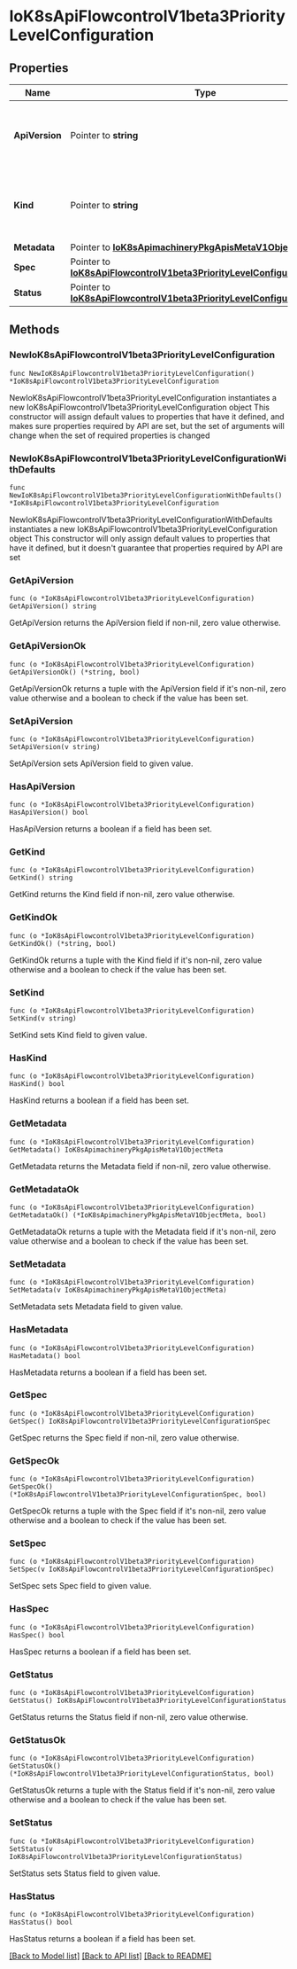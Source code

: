 # IoK8sApiFlowcontrolV1beta3PriorityLevelConfiguration

## Properties

Name | Type | Description | Notes
------------ | ------------- | ------------- | -------------
**ApiVersion** | Pointer to **string** | APIVersion defines the versioned schema of this representation of an object. Servers should convert recognized schemas to the latest internal value, and may reject unrecognized values. More info: https://git.k8s.io/community/contributors/devel/sig-architecture/api-conventions.md#resources | [optional] 
**Kind** | Pointer to **string** | Kind is a string value representing the REST resource this object represents. Servers may infer this from the endpoint the client submits requests to. Cannot be updated. In CamelCase. More info: https://git.k8s.io/community/contributors/devel/sig-architecture/api-conventions.md#types-kinds | [optional] 
**Metadata** | Pointer to [**IoK8sApimachineryPkgApisMetaV1ObjectMeta**](IoK8sApimachineryPkgApisMetaV1ObjectMeta.md) |  | [optional] 
**Spec** | Pointer to [**IoK8sApiFlowcontrolV1beta3PriorityLevelConfigurationSpec**](IoK8sApiFlowcontrolV1beta3PriorityLevelConfigurationSpec.md) |  | [optional] 
**Status** | Pointer to [**IoK8sApiFlowcontrolV1beta3PriorityLevelConfigurationStatus**](IoK8sApiFlowcontrolV1beta3PriorityLevelConfigurationStatus.md) |  | [optional] 

## Methods

### NewIoK8sApiFlowcontrolV1beta3PriorityLevelConfiguration

`func NewIoK8sApiFlowcontrolV1beta3PriorityLevelConfiguration() *IoK8sApiFlowcontrolV1beta3PriorityLevelConfiguration`

NewIoK8sApiFlowcontrolV1beta3PriorityLevelConfiguration instantiates a new IoK8sApiFlowcontrolV1beta3PriorityLevelConfiguration object
This constructor will assign default values to properties that have it defined,
and makes sure properties required by API are set, but the set of arguments
will change when the set of required properties is changed

### NewIoK8sApiFlowcontrolV1beta3PriorityLevelConfigurationWithDefaults

`func NewIoK8sApiFlowcontrolV1beta3PriorityLevelConfigurationWithDefaults() *IoK8sApiFlowcontrolV1beta3PriorityLevelConfiguration`

NewIoK8sApiFlowcontrolV1beta3PriorityLevelConfigurationWithDefaults instantiates a new IoK8sApiFlowcontrolV1beta3PriorityLevelConfiguration object
This constructor will only assign default values to properties that have it defined,
but it doesn't guarantee that properties required by API are set

### GetApiVersion

`func (o *IoK8sApiFlowcontrolV1beta3PriorityLevelConfiguration) GetApiVersion() string`

GetApiVersion returns the ApiVersion field if non-nil, zero value otherwise.

### GetApiVersionOk

`func (o *IoK8sApiFlowcontrolV1beta3PriorityLevelConfiguration) GetApiVersionOk() (*string, bool)`

GetApiVersionOk returns a tuple with the ApiVersion field if it's non-nil, zero value otherwise
and a boolean to check if the value has been set.

### SetApiVersion

`func (o *IoK8sApiFlowcontrolV1beta3PriorityLevelConfiguration) SetApiVersion(v string)`

SetApiVersion sets ApiVersion field to given value.

### HasApiVersion

`func (o *IoK8sApiFlowcontrolV1beta3PriorityLevelConfiguration) HasApiVersion() bool`

HasApiVersion returns a boolean if a field has been set.

### GetKind

`func (o *IoK8sApiFlowcontrolV1beta3PriorityLevelConfiguration) GetKind() string`

GetKind returns the Kind field if non-nil, zero value otherwise.

### GetKindOk

`func (o *IoK8sApiFlowcontrolV1beta3PriorityLevelConfiguration) GetKindOk() (*string, bool)`

GetKindOk returns a tuple with the Kind field if it's non-nil, zero value otherwise
and a boolean to check if the value has been set.

### SetKind

`func (o *IoK8sApiFlowcontrolV1beta3PriorityLevelConfiguration) SetKind(v string)`

SetKind sets Kind field to given value.

### HasKind

`func (o *IoK8sApiFlowcontrolV1beta3PriorityLevelConfiguration) HasKind() bool`

HasKind returns a boolean if a field has been set.

### GetMetadata

`func (o *IoK8sApiFlowcontrolV1beta3PriorityLevelConfiguration) GetMetadata() IoK8sApimachineryPkgApisMetaV1ObjectMeta`

GetMetadata returns the Metadata field if non-nil, zero value otherwise.

### GetMetadataOk

`func (o *IoK8sApiFlowcontrolV1beta3PriorityLevelConfiguration) GetMetadataOk() (*IoK8sApimachineryPkgApisMetaV1ObjectMeta, bool)`

GetMetadataOk returns a tuple with the Metadata field if it's non-nil, zero value otherwise
and a boolean to check if the value has been set.

### SetMetadata

`func (o *IoK8sApiFlowcontrolV1beta3PriorityLevelConfiguration) SetMetadata(v IoK8sApimachineryPkgApisMetaV1ObjectMeta)`

SetMetadata sets Metadata field to given value.

### HasMetadata

`func (o *IoK8sApiFlowcontrolV1beta3PriorityLevelConfiguration) HasMetadata() bool`

HasMetadata returns a boolean if a field has been set.

### GetSpec

`func (o *IoK8sApiFlowcontrolV1beta3PriorityLevelConfiguration) GetSpec() IoK8sApiFlowcontrolV1beta3PriorityLevelConfigurationSpec`

GetSpec returns the Spec field if non-nil, zero value otherwise.

### GetSpecOk

`func (o *IoK8sApiFlowcontrolV1beta3PriorityLevelConfiguration) GetSpecOk() (*IoK8sApiFlowcontrolV1beta3PriorityLevelConfigurationSpec, bool)`

GetSpecOk returns a tuple with the Spec field if it's non-nil, zero value otherwise
and a boolean to check if the value has been set.

### SetSpec

`func (o *IoK8sApiFlowcontrolV1beta3PriorityLevelConfiguration) SetSpec(v IoK8sApiFlowcontrolV1beta3PriorityLevelConfigurationSpec)`

SetSpec sets Spec field to given value.

### HasSpec

`func (o *IoK8sApiFlowcontrolV1beta3PriorityLevelConfiguration) HasSpec() bool`

HasSpec returns a boolean if a field has been set.

### GetStatus

`func (o *IoK8sApiFlowcontrolV1beta3PriorityLevelConfiguration) GetStatus() IoK8sApiFlowcontrolV1beta3PriorityLevelConfigurationStatus`

GetStatus returns the Status field if non-nil, zero value otherwise.

### GetStatusOk

`func (o *IoK8sApiFlowcontrolV1beta3PriorityLevelConfiguration) GetStatusOk() (*IoK8sApiFlowcontrolV1beta3PriorityLevelConfigurationStatus, bool)`

GetStatusOk returns a tuple with the Status field if it's non-nil, zero value otherwise
and a boolean to check if the value has been set.

### SetStatus

`func (o *IoK8sApiFlowcontrolV1beta3PriorityLevelConfiguration) SetStatus(v IoK8sApiFlowcontrolV1beta3PriorityLevelConfigurationStatus)`

SetStatus sets Status field to given value.

### HasStatus

`func (o *IoK8sApiFlowcontrolV1beta3PriorityLevelConfiguration) HasStatus() bool`

HasStatus returns a boolean if a field has been set.


[[Back to Model list]](../README.md#documentation-for-models) [[Back to API list]](../README.md#documentation-for-api-endpoints) [[Back to README]](../README.md)


